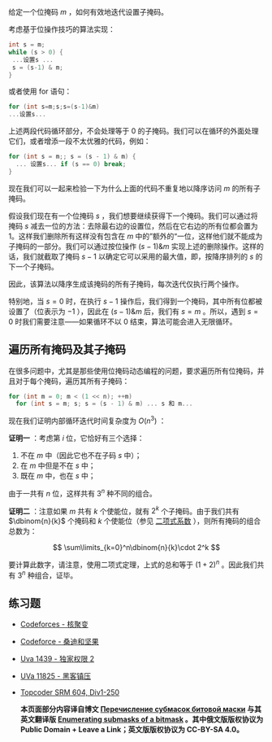 给定一个位掩码 $m$ ，如何有效地迭代设置子掩码。

考虑基于位操作技巧的算法实现：

```c
int s = m;
while (s > 0) {
 ...设置s ...
 s = (s-1) & m;
}
```

或者使用 for 语句：

```c
for (int s=m;s;s=(s-1)&m)
...设置s...
```

上述两段代码循环部分，不会处理等于 $0$ 的子掩码。我们可以在循环的外面处理它们，或者增添一段不太优雅的代码，例如：

```c++
for (int s = m;; s = (s - 1) & m) {
  ... 设置s... if (s == 0) break;
}
```

现在我们可以一起来检验一下为什么上面的代码不重复地以降序访问 $m$ 的所有子掩码。

假设我们现在有一个位掩码 $s$ ，我们想要继续获得下一个掩码。我们可以通过将掩码 $s$ 减去一位的方法：去除最右边的设置位，然后在它右边的所有位都会置为 1。这样我们删除所有这样没有包含在 $m$ 中的”额外的“一位，这样他们就不能成为子掩码的一部分。我们可以通过按位操作 $(s-1)\&m$ 实现上述的删除操作。这样的话，我们就截取了掩码 $s-1$ 以确定它可以采用的最大值，即，按降序排列的 $s$ 的下一个子掩码。

因此，该算法以降序生成该掩码的所有子掩码，每次迭代仅执行两个操作。

特别地，当 $s=0$ 时，在执行 $s-1$ 操作后，我们得到一个掩码，其中所有位都被设置了（位表示为 $-1$ ），因此在 $(s-1) \& m$ 后，我们有 $s=m$ 。所以，遇到 $s=0$ 时我们需要注意——如果循环不以 $0$ 结束，算法可能会进入无限循环。

## 遍历所有掩码及其子掩码

在很多问题中，尤其是那些使用位掩码动态编程的问题，要求遍历所有位掩码，并且对于每个掩码，遍历其所有子掩码：

```c++
for (int m = 0; m < (1 << n); ++m)
  for (int s = m; s; s = (s - 1) & m) ... s 和 m...
```

现在我们证明内部循环迭代时间复杂度为 $O(n^3)$ ：

 **证明一** ：考虑第 $i$ 位，它恰好有三个选择：

1. 不在 $m$ 中（因此它也不在子码 $s$ 中）；
2. 在 $m$ 中但是不在 $s$ 中；
3. 既在 $m$ 中，也在 $s$ 中；

由于一共有 $n$ 位，这样共有 $3^n$ 种不同的组合。

 **证明二** ：注意如果 $m$ 共有 $k$ 个使能位，就有 $2^k$ 个子掩码。由于我们共有 $\dbinom{n}{k}$ 个掩码和 $k$ 个使能位（参见 [二项式系数](https://cp-algorithms.com/combinatorics/binomial-coefficients.html) ），则所有掩码的组合总数为：

$$
\sum\limits_{k=0}^n\dbinom{n}{k}\cdot 2^k
$$

要计算此数字，请注意，使用二项式定理，上式的总和等于 $(1+2)^n$ 。因此我们共有 $3^n$ 种组合，证毕。

## 练习题

-  [Codeforces - 核聚变](http://codeforces.com/problemset/problem/71/E) 
-  [Codeforce - 桑迪和坚果](http://codeforces.com/problemset/problem/599/E) 
-  [Uva 1439 - 独家权限 2](https://uva.onlinejudge.org/index.php?option=com_onlinejudge&Itemid=8&page=show_problem&problem=4185) 
-  [UVa 11825 - 黑客镇压](https://uva.onlinejudge.org/index.php?option=com_onlinejudge&Itemid=8&page=show_problem&problem=2925) 
-    [Topcoder SRM 604, Div1-250](https://community.topcoder.com/stat?c=problem_statement&pm=12917&rd=15837) 

     **本页面部分内容译自博文 [Перечисление субмасок битовой маски](https://github.com/e-maxx-eng/e-maxx-eng/blob/7392f2243b7861f68c8000b48e6bdb19c5041df8/src/algebra/all-submasks.md) 与其英文翻译版 [Enumerating submasks of a bitmask](https://cp-algorithms.com/algebra/all-submasks.html) 。其中俄文版版权协议为 Public Domain + Leave a Link；英文版版权协议为 CC-BY-SA 4.0。** 
